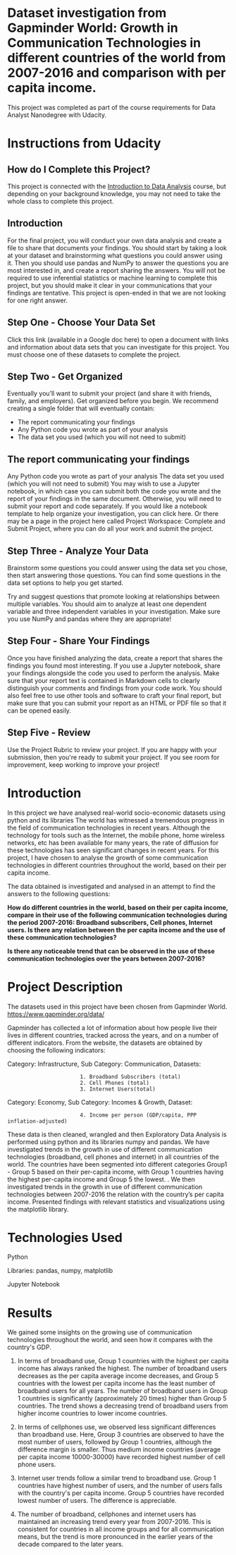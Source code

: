 # Dataset investigation from Gapminder World: Growth in Communication Technologies in different countries of the world from 2007-2016 and comparison with per capita income.

This project was completed as part of the course requirements for Data Analyst Nanodegree with Udacity.

# Instructions from Udacity

## How do I Complete this Project?
This project is connected with the [Introduction to Data Analysis](https://classroom.udacity.com/courses/ud170) course, but depending on your background knowledge, you may not need to take the whole class to complete this project.

## Introduction
For the final project, you will conduct your own data analysis and create a file to share that documents your findings. You should start by taking a look at your dataset and brainstorming what questions you could answer using it. Then you should use pandas and NumPy to answer the questions you are most interested in, and create a report sharing the answers. You will not be required to use inferential statistics or machine learning to complete this project, but you should make it clear in your communications that your findings are tentative. This project is open-ended in that we are not looking for one right answer.

## Step One - Choose Your Data Set
Click this link (available in a Google doc here) to open a document with links and information about data sets that you can investigate for this project. You must choose one of these datasets to complete the project.

## Step Two - Get Organized
Eventually you’ll want to submit your project (and share it with friends, family, and employers). Get organized before you begin. We recommend creating a single folder that will eventually contain:
- The report communicating your findings
- Any Python code you wrote as part of your analysis
- The data set you used (which you will not need to submit)

## The report communicating your findings
Any Python code you wrote as part of your analysis
The data set you used (which you will not need to submit)
You may wish to use a Jupyter notebook, in which case you can submit both the code you wrote and the report of your findings in the same document. Otherwise, you will need to submit your report and code separately. If you would like a notebook template to help organize your investigation, you can click here. Or there may be a page in the project here called Project Workspace: Complete and Submit Project, where you can do all your work and submit the project.

## Step Three - Analyze Your Data
Brainstorm some questions you could answer using the data set you chose, then start answering those questions. You can find some questions in the data set options to help you get started.

Try and suggest questions that promote looking at relationships between multiple variables. You should aim to analyze at least one dependent variable and three independent variables in your investigation. Make sure you use NumPy and pandas where they are appropriate!

## Step Four - Share Your Findings
Once you have finished analyzing the data, create a report that shares the findings you found most interesting. If you use a Jupyter notebook, share your findings alongside the code you used to perform the analysis. Make sure that your report text is contained in Markdown cells to clearly distinguish your comments and findings from your code work. You should also feel free to use other tools and software to craft your final report, but make sure that you can submit your report as an HTML or PDF file so that it can be opened easily.

## Step Five - Review
Use the Project Rubric to review your project. If you are happy with your submission, then you're ready to submit your project. If you see room for improvement, keep working to improve your project!



# Introduction
In this project we have analysed real-world socio-economic datasets using python and its libraries
The world has witnessed a tremendous progress in the field of communication technologies in recent years. Although the technology for tools such as the Internet, the mobile phone, home wireless networks, etc has been available for many years, the rate of diffusion for these technologies has seen significant changes in recent years. For this project, I have chosen to analyse the growth of some communication technologies in different countries throughout the world, based on their per capita income. 

The data obtained is investigated and analysed in an attempt to find the answers to the following questions:

**How do different countries in the world, based on their per capita income, compare in their use of the following communication technologies during the period 2007-2016: Broadband subscribers, Cell phones, Internet users. Is there any relation between the per capita income and the use of these communication technologies?**

**Is there any noticeable trend that can be observed in the use of these communication technologies over the years between 2007-2016?**

# Project Description
The datasets used in this project have been chosen from Gapminder World. https://www.gapminder.org/data/

Gapminder has collected a lot of information about how people live their lives in different countries, tracked across the years, and on a number of different indicators. From the website, the datasets are obtained by choosing the following indicators:

Category: Infrastructure, Sub Category: Communication, Datasets:

                           1. Broadband Subscribers (total)
                           2. Cell Phones (total)
                           3. Internet Users(total)

Category: Economy, Sub Category: Incomes & Growth, Dataset:

                           4. Income per person (GDP/capita, PPP inflation-adjusted)

These data is then cleaned, wrangled and then Exploratory Data Analysis is performed using python and its libraries numpy and pandas. We have investigated trends in the growth in use of different communication technologies (broadband, cell phones and internet) in all countries of the world. The countries have been segmented into different categories Group1 - Group 5 based on their per-capita income, with Group 1 countries having the highest per-capita income and Group 5 the lowest. . We then investigated trends in the growth in use of different communication technologies between 2007-2016 the relation with the country’s per capita income. Presented findings with relevant statistics and visualizations using the matplotlib library.

# Technologies Used

Python

Libraries: pandas, numpy, matplotlib

Jupyter Notebook

# Results

We gained some insights on the growing use of communication technologies throughout the world, and seen how it compares with the country's GDP.

1. In terms of broadband use, Group 1 countries with the highest per capita income has always ranked the highest. The number of broadband users decreases as the per capita average income decreases, and Group 5 countries with the lowest per capita income has the least number of broadband users for all years. The number of broadband users in Group 1 countries is significantly (approximately 20 times) higher than Group 5 countries. The trend shows a decreasing trend of broadband users from higher income countries to lower income countries.

2. In terms of cellphones use, we observed less significant differences than broadband use. Here, Group 3 countries are observed to have the most number of users, followed by Group 1 countries, although the difference margin is smaller. Thus medium income countries (average per capita income 10000-30000) have recorded highest number of cell phone users. 

3. Internet user trends follow a similar trend to broadband use. Group 1 countries have highest number of users, and the number of users falls with the country's per capita income. Group 5 countries have recorded lowest number of users. The difference is appreciable.

4. The number of broadband, cellphones and internet users has maintained an increasing trend every year from 2007-2016. This is consistent for countries in all income groups and for all communication means, but the trend is more pronounced in the earlier years of the decade compared to the later years.
